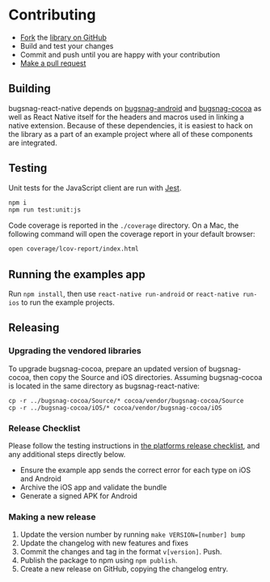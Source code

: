 # Contributing

* [Fork](https://help.github.com/articles/fork-a-repo) the
  [library on GitHub](https://github.com/bugsnag/bugsnag-react-native)
* Build and test your changes
* Commit and push until you are happy with your contribution
* [Make a pull request](https://help.github.com/articles/using-pull-requests)


## Building

bugsnag-react-native depends on
[bugsnag-android](https://github.com/bugsnag/bugsnag-android) and
[bugsnag-cocoa](https://github.com/bugsnag/bugsnag-cocoa) as well as React
Native itself for the headers and macros used in linking a native extension.
Because of these dependencies, it is easiest to hack on the library as a part of
an example project where all of these components are integrated.

## Testing

Unit tests for the JavaScript client are run with [Jest](https://facebook.github.io/jest/).

```sh
npm i
npm run test:unit:js
```

Code coverage is reported in the `./coverage` directory. On a Mac, the following command
will open the coverage report in your default browser:

```sh
open coverage/lcov-report/index.html
```

## Running the examples app

Run `npm install`, then use `react-native run-android` or `react-native run-ios`
to run the example projects.

## Releasing

### Upgrading the vendored libraries

To upgrade bugsnag-cocoa, prepare an updated version of bugsnag-cocoa, then copy
the Source and iOS directories. Assuming bugsnag-cocoa is located in the same
directory as bugsnag-react-native:

```
cp -r ../bugsnag-cocoa/Source/* cocoa/vendor/bugsnag-cocoa/Source
cp -r ../bugsnag-cocoa/iOS/* cocoa/vendor/bugsnag-cocoa/iOS
```

### Release Checklist
Please follow the testing instructions in [the platforms release checklist](https://github.com/bugsnag/platforms-release-checklist/blob/master/README.md), and any additional steps directly below.

* Ensure the example app sends the correct error for each type on iOS and
  Android
* Archive the iOS app and validate the bundle
* Generate a signed APK for Android

### Making a new release

1. Update the version number by running `make VERSION=[number] bump`
2. Update the changelog with new features and fixes
3. Commit the changes and tag in the format `v[version]`. Push.
4. Publish the package to npm using `npm publish`.
5. Create a new release on GitHub, copying the changelog entry.
